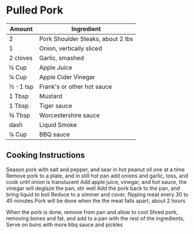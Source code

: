 # Pulled Pork

|Amount|Ingredient|
|----|----|
2 |Pork Shoulder Steaks, about 2 lbs
1 |Onion, vertically sliced
2 cloves | Garlic, smashed
¼ Cup | Apple Juice
¼ Cup | Apple Cider Vinegar
½ -1 tsp | Frank's or other hot sauce
1 Tbsp | Mustard
1 Tbsp | Tiger sauce
¾ Tbsp | Worcestershire sauce
dash | Liquid Smoke
¼ Cup | BBQ sauce

## Cooking Instructions
Season pork with salt and pepper, and sear in hot peanut oil one at a time
Remove pork to a plate, and in still hot pan add onions and garlic, toss, and cook until onion is translucent
Add apple juice, vinegar, and hot sauce, the vinegar will deglaze the pan, stir well
Add the pork back to the pan, and bring liquid to boil
Reduce to a simmer and cover, flipping meat every 30 to 45 minutes
Pork will be done when the the meat falls apart, about 2 hours

When the pork is done, remove from pan and allow to cool
Shred pork, removing bones and fat, and add to a pan with the rest of the ingredients,
Serve on buns with more bbq sauce and pickles
